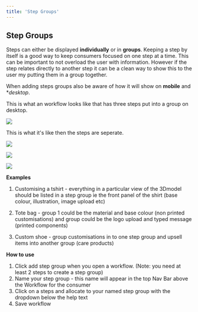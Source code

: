 ```yaml
---
title: 'Step Groups'
---
```


## Step Groups

Steps can either be displayed **individually** or in **groups**. Keeping a step by itself is a good way to keep consumers focused on one step at a time. This can be important to not overload the user with information. However if the step relates directly to another step it can be a clean way to show this to the user my putting them in a group together.

When adding steps groups also be aware of how it will show on **mobile** and **desktop*.

This is what an workflow looks like that has three steps put into a group on desktop.

![](https://help.spiff.com.au/user/pages/04.Spiff-Concepts/03.workflows/02.step-groups/Screen%20Shot%202020-10-26%20at%2011.36.43%20am.png)

This is what it's like then the steps are seperate.

![](https://help.spiff.com.au/user/pages/04.Spiff-Concepts/03.workflows/02.step-groups/Screen%20Shot%202020-10-26%20at%2011.37.23%20am.png)

![](https://help.spiff.com.au/user/pages/04.Spiff-Concepts/03.workflows/02.step-groups/Screen%20Shot%202020-10-26%20at%2011.37.29%20am.png)

![](https://help.spiff.com.au/user/pages/04.Spiff-Concepts/03.workflows/02.step-groups/Screen%20Shot%202020-10-26%20at%2011.37.34%20am.png)

**Examples**
1. Customising a tshirt - everything in a particular view of the 3Dmodel should be listed in a step group ie the front panel of the shirt (base colour, illustration, image upload etc)  

2. Tote bag - group 1 could be the material and base colour (non printed customisations) and group could be the logo upload and typed message (printed components)  

3. Custom shoe - group customisations in to one step group and upsell items into another group (care products)  


**How to use**
1. Click add step group when you open a workflow. (Note: you need at least 2 steps to create a step group) 
2. Name your step group - this name will appear in the top Nav Bar above the Workflow for the consumer
3. Click on a steps and allocate to your named step group with the dropdown below the help text 
4. Save workflow